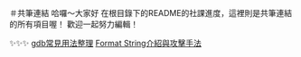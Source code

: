 ＃共筆連結
哈囉～大家好
在根目錄下的README的社課進度，這裡則是共筆連結的所有項目喔！
歡迎一起努力編輯！

:sparkles::sparkles::sparkles:
[gdb常見用法整理](https://paper.dropbox.com/doc/GDB-5VzIpmf5Jw3TPbdRpWhiC)
[Format String介紹與攻擊手法](https://paper.dropbox.com/doc/Format-String-Vulnerability-Nnjj2yR5J59RFyq081ehi)
